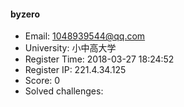#### byzero  

* Email: 1048939544@qq.com  
* University: 小中高大学  
* Register Time: 2018-03-27 18:24:52  
* Register IP: 221.4.34.125  
* Score: 0  
* Solved challenges: 

